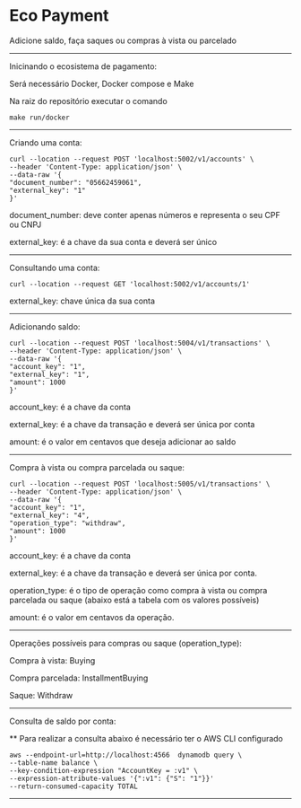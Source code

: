 # Eco Payment

Adicione saldo, faça saques ou compras à vista ou parcelado

---

Inicinando o ecosistema de pagamento:

Será necessário Docker, Docker compose e Make

Na raiz do repositório executar o comando

```shell
make run/docker
```

---

Criando uma conta:

```shell
curl --location --request POST 'localhost:5002/v1/accounts' \
--header 'Content-Type: application/json' \
--data-raw '{
"document_number": "05662459061",
"external_key": "1"
}'
```

document_number: deve conter apenas números e representa o seu CPF ou CNPJ

external_key: é a chave da sua conta e deverá ser único

---

Consultando uma conta:

```shell
curl --location --request GET 'localhost:5002/v1/accounts/1'
```

external_key: chave única da sua conta

---

Adicionando saldo:

````shell
curl --location --request POST 'localhost:5004/v1/transactions' \
--header 'Content-Type: application/json' \
--data-raw '{
"account_key": "1",
"external_key": "1",
"amount": 1000
}'
````

account_key: é a chave da conta

external_key: é a chave da transação e deverá ser única por conta

amount: é o valor em centavos que deseja adicionar ao saldo

---

Compra à vista ou compra parcelada ou saque:

```shell
curl --location --request POST 'localhost:5005/v1/transactions' \
--header 'Content-Type: application/json' \
--data-raw '{
"account_key": "1",
"external_key": "4",
"operation_type": "withdraw",
"amount": 1000
}'
```

account_key: é a chave da conta

external_key: é a chave da transação e deverá ser única por conta.

operation_type: é o tipo de operação como compra à vista ou compra parcelada ou saque (abaixo está a tabela com os valores possíveis)

amount: é o valor em centavos da operação.

---

Operações possíveis para compras ou saque (operation_type):

Compra à vista: Buying

Compra parcelada: InstallmentBuying

Saque: Withdraw

---

Consulta de saldo por conta:

** Para realizar a consulta abaixo é necessário ter o AWS CLI configurado

```shell
aws --endpoint-url=http://localhost:4566  dynamodb query \
--table-name balance \
--key-condition-expression "AccountKey = :v1" \
--expression-attribute-values '{":v1": {"S": "1"}}'
--return-consumed-capacity TOTAL
```

---